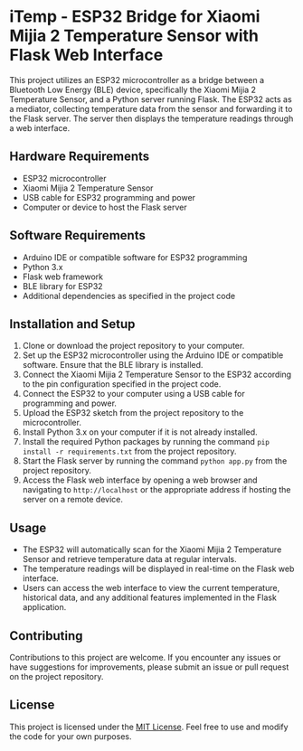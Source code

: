 # iTemp - ESP32 Bridge for Xiaomi Mijia 2 Temperature Sensor with Flask Web Interface

This project utilizes an ESP32 microcontroller as a bridge between a Bluetooth Low Energy (BLE) device, specifically the Xiaomi Mijia 2 Temperature Sensor, and a Python server running Flask. The ESP32 acts as a mediator, collecting temperature data from the sensor and forwarding it to the Flask server. The server then displays the temperature readings through a web interface.

## Hardware Requirements
- ESP32 microcontroller
- Xiaomi Mijia 2 Temperature Sensor
- USB cable for ESP32 programming and power
- Computer or device to host the Flask server

## Software Requirements
- Arduino IDE or compatible software for ESP32 programming
- Python 3.x
- Flask web framework
- BLE library for ESP32
- Additional dependencies as specified in the project code

## Installation and Setup
1. Clone or download the project repository to your computer.
2. Set up the ESP32 microcontroller using the Arduino IDE or compatible software. Ensure that the BLE library is installed.
3. Connect the Xiaomi Mijia 2 Temperature Sensor to the ESP32 according to the pin configuration specified in the project code.
4. Connect the ESP32 to your computer using a USB cable for programming and power.
5. Upload the ESP32 sketch from the project repository to the microcontroller.
6. Install Python 3.x on your computer if it is not already installed.
7. Install the required Python packages by running the command `pip install -r requirements.txt` from the project repository.
8. Start the Flask server by running the command `python app.py` from the project repository.
9. Access the Flask web interface by opening a web browser and navigating to `http://localhost` or the appropriate address if hosting the server on a remote device.

## Usage
- The ESP32 will automatically scan for the Xiaomi Mijia 2 Temperature Sensor and retrieve temperature data at regular intervals.
- The temperature readings will be displayed in real-time on the Flask web interface.
- Users can access the web interface to view the current temperature, historical data, and any additional features implemented in the Flask application.

## Contributing
Contributions to this project are welcome. If you encounter any issues or have suggestions for improvements, please submit an issue or pull request on the project repository.

## License
This project is licensed under the [MIT License](LICENSE). Feel free to use and modify the code for your own purposes.
